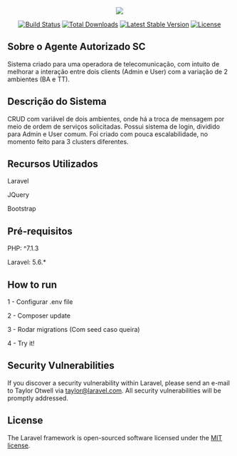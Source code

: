<p align="center"><img src="https://laravel.com/assets/img/components/logo-laravel.svg"></p>

<p align="center">
<a href="https://travis-ci.org/laravel/framework"><img src="https://travis-ci.org/laravel/framework.svg" alt="Build Status"></a>
<a href="https://packagist.org/packages/laravel/framework"><img src="https://poser.pugx.org/laravel/framework/d/total.svg" alt="Total Downloads"></a>
<a href="https://packagist.org/packages/laravel/framework"><img src="https://poser.pugx.org/laravel/framework/v/stable.svg" alt="Latest Stable Version"></a>
<a href="https://packagist.org/packages/laravel/framework"><img src="https://poser.pugx.org/laravel/framework/license.svg" alt="License"></a>
</p>

## Sobre o Agente Autorizado SC

Sistema criado para uma operadora de telecomunicação, com intuito de melhorar a interação entre dois clients (Admin e User) com a variação de 2 ambientes (BA e TT).

## Descrição do Sistema

CRUD com variável de dois ambientes, onde há a troca de mensagem por meio de ordem de serviços solicitadas.
Possui sistema de login, dividido para Admin e User comum.
Foi criado com pouca escalabilidade, no momento feito para 3 clusters diferentes.

## Recursos Utilizados

<p>Laravel</p>
<p>JQuery</p>
<p>Bootstrap</p>

## Pré-requisitos

<p>PHP: ^7.1.3</p>
<p>Laravel: 5.6.*</p>

## How to run

<p>1 - Configurar .env file</p>
<p>2 - Composer update</p>
<p>3 - Rodar migrations (Com seed caso queira)</p>
<p>4 - Try it!</p>

## Security Vulnerabilities

If you discover a security vulnerability within Laravel, please send an e-mail to Taylor Otwell via [taylor@laravel.com](mailto:taylor@laravel.com). All security vulnerabilities will be promptly addressed.

## License

The Laravel framework is open-sourced software licensed under the [MIT license](https://opensource.org/licenses/MIT).

